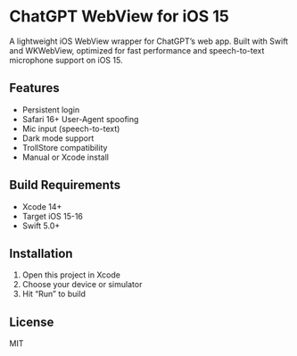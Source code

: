 # ChatGPT WebView for iOS 15

A lightweight iOS WebView wrapper for ChatGPT’s web app. Built with Swift and WKWebView, optimized for fast performance and speech-to-text microphone support on iOS 15.

## Features
- Persistent login
- Safari 16+ User-Agent spoofing
- Mic input (speech-to-text)
- Dark mode support
- TrollStore compatibility
- Manual or Xcode install

## Build Requirements
- Xcode 14+
- Target iOS 15-16
- Swift 5.0+

## Installation
1. Open this project in Xcode
2. Choose your device or simulator
3. Hit “Run” to build

## License
MIT
